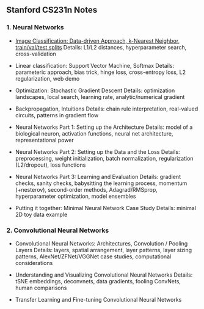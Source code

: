 ## Stanford CS231n Notes

### 1. Neural Networks
- [Image Classification: Data-driven Approach, k-Nearest Neighbor, train/val/test splits](https://github.com/zenilton-patrocinio/i2dl/blob/master/classification.md)
Details: L1/L2 distances, hyperparameter search, cross-validation

- Linear classification: Support Vector Machine, Softmax
Details: parameteric approach, bias trick, hinge loss, cross-entropy loss, L2 regularization, web demo

- Optimization: Stochastic Gradient Descent
Details: optimization landscapes, local search, learning rate, analytic/numerical gradient

- Backpropagation, Intuitions
Details: chain rule interpretation, real-valued circuits, patterns in gradient flow

- Neural Networks Part 1: Setting up the Architecture
Details: model of a biological neuron, activation functions, neural net architecture, representational power

- Neural Networks Part 2: Setting up the Data and the Loss
Details: preprocessing, weight initialization, batch normalization, regularization (L2/dropout), loss functions

- Neural Networks Part 3: Learning and Evaluation
Details: gradient checks, sanity checks, babysitting the learning process, momentum (+nesterov), second-order methods, Adagrad/RMSprop, hyperparameter optimization, model ensembles

- Putting it together: Minimal Neural Network Case Study
Details: minimal 2D toy data example

### 2. Convolutional Neural Networks
- Convolutional Neural Networks: Architectures, Convolution / Pooling Layers
Details: layers, spatial arrangement, layer patterns, layer sizing patterns, AlexNet/ZFNet/VGGNet case studies, computational considerations

- Understanding and Visualizing Convolutional Neural Networks
Details: tSNE embeddings, deconvnets, data gradients, fooling ConvNets, human comparisons

- Transfer Learning and Fine-tuning Convolutional Neural Networks

<!--stackedit_data:
eyJoaXN0b3J5IjpbLTk0NzgzMjU3OF19
-->
